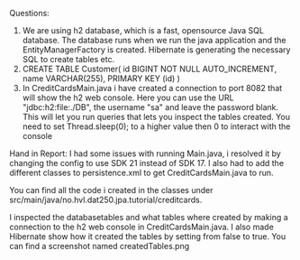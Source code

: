 Questions:

1. We are using h2 database, which is a fast, opensource Java SQL database. The database runs when we run the java application and the EntityManagerFactory is created. Hibernate is generating the necessary SQL to create tables etc.
2. CREATE TABLE Customer(
    id BIGINT NOT NULL AUTO_INCREMENT,
    name VARCHAR(255),
    PRIMARY KEY (id)
)
3. In CreditCardsMain.java i have created a connection to port 8082 that will show the h2 web console. Here you can use the URL "jdbc:h2:file:./DB", the username "sa" and leave the password blank. This will let you run queries that lets you inspect the tables created. You need to set Thread.sleep(0); to a higher value then 0 to interact with the console



Hand in Report:
I had some issues with running Main.java, i resolved it by changing the config to use SDK 21 instead of SDK 17. I also had to add the different classes to persistence.xml to get CreditCardsMain.java to run.

You can find all the code i created in the classes under src/main/java/no.hvl.dat250.jpa.tutorial/creditcards.

I inspected the databasetables and what tables where created by making a connection to the h2 web console in CreditCardsMain.java. I also made Hibernate show how it created the tables by setting <property name="hibernate.show_sql" value=""/> from false to true. You can find a screenshot named createdTables.png
